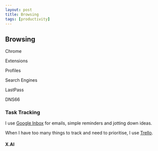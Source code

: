 ```yaml
---
layout: post
title: Browsing
tags: [productivity]
---
```


## Browsing

Chrome

Extensions

Profiles

Search Engines

LastPass

DNS66

### Task Tracking

I use [Google Inbox](https://inbox.google.com) for emails, simple reminders and jotting down ideas.

When I have too many things to track and need to prioritise, I use [Trello](https://trello.com).

#### X.AI
